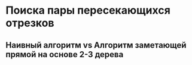 # Поиска пары пересекающихся отрезков
## Наивный алгоритм vs Алгоритм заметающей прямой на основе 2-3 дерева
